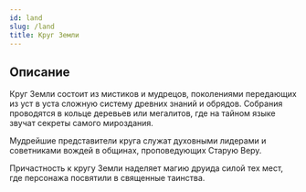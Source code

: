 ```yaml
---
id: land
slug: /land
title: Круг Земли
---
```

## Описание
Круг Земли состоит из мистиков и мудрецов, поколениями передающих из уст в уста сложную систему древних знаний и обрядов. Собрания проводятся в кольце деревьев или мегалитов, где на тайном языке звучат секреты самого мироздания.

Мудрейшие представители круга служат духовными лидерами и советниками вождей в общинах, проповедующих Старую Веру.

Причастность к кругу Земли наделяет магию друида силой тех мест, где персонажа посвятили в священные таинства.